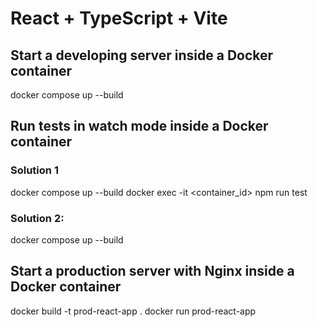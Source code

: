 # React + TypeScript + Vite

## Start a developing server inside a Docker container
docker compose up --build

## Run tests in watch mode inside a Docker container
### Solution 1
docker compose up --build
docker exec -it <container_id> npm run test

### Solution 2:
docker compose up --build

## Start a production server with Nginx inside a Docker container
docker build -t prod-react-app .
docker run prod-react-app
